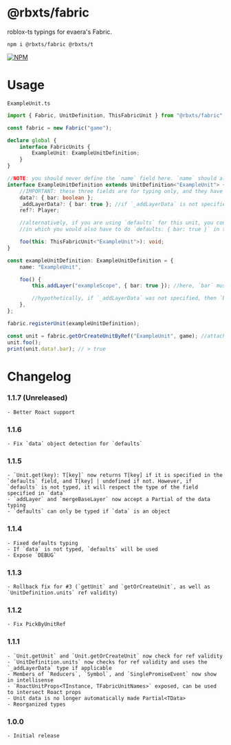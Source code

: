 # @rbxts/fabric

roblox-ts typings for evaera's Fabric.

`npm i @rbxts/fabric @rbxts/t`

[![NPM](https://nodei.co/npm/@rbxts/fabric.png)](https://npmjs.org/package/@rbxts/fabric)

# Usage

`ExampleUnit.ts`

```ts
import { Fabric, UnitDefinition, ThisFabricUnit } from "@rbxts/fabric";

const fabric = new Fabric("game");

declare global {
	interface FabricUnits {
		ExampleUnit: ExampleUnitDefinition;
	}
}

//NOTE: you should never define the `name` field here. `name` should always be the same as the key in `FabricUnits`, which is done automatically for you.
interface ExampleUnitDefinition extends UnitDefinition<"ExampleUnit"> {
	//IMPORTANT: these three fields are for typing only, and they have to be optional so that the below implementation does not have to define them
	data?: { bar: boolean };
	_addLayerData?: { bar: true }; //if `_addLayerData` is not specified, `data` will be used.
	ref?: Player;

	//alternatively, if you are using `defaults` for this unit, you could omit the `data` field above and just add `defaults: { bar: boolean }`,
	//in which you would also have to do `defaults: { bar: true }` in the below implementation of this interface

	foo(this: ThisFabricUnit<"ExampleUnit">): void;
}

const exampleUnitDefinition: ExampleUnitDefinition = {
	name: "ExampleUnit",

	foo() {
		this.addLayer("exampleScope", { bar: true }); //here, `bar` must equal `true`.

		//hypothetically, if `_addLayerData` was not specified, then `bar` would be able to be `true` OR `false`, since those are of type `boolean`.
	},
};

fabric.registerUnit(exampleUnitDefinition);

const unit = fabric.getOrCreateUnitByRef("ExampleUnit", game); //attach an ExampleUnit to `game`
unit.foo();
print(unit.data!.bar); // > true
```

# Changelog

### 1.1.7 (Unreleased)

    - Better Roact support

### 1.1.6

    - Fix `data` object detection for `defaults`

### 1.1.5

    - `Unit.get(key): T[key]` now returns T[key] if it is specified in the `defaults` field, and T[key] | undefined if not. However, if `defaults` is not typed, it will respect the type of the field specified in `data`
    - `addLayer` and `mergeBaseLayer` now accept a Partial of the data typing
    - `defaults` can only be typed if `data` is an object

### 1.1.4

    - Fixed defaults typing
    - If `data` is not typed, `defaults` will be used
    - Expose `DEBUG`

### 1.1.3

    - Rollback fix for #3 (`getUnit` and `getOrCreateUnit`, as well as `UnitDefinition.units` ref validity)

### 1.1.2

    - Fix PickByUnitRef

### 1.1.1

    - `Unit.getUnit` and `Unit.getOrCreateUnit` now check for ref validity
    - `UnitDefinition.units` now checks for ref validity and uses the `_addLayerData` type if applicable
    - Members of `Reducers`, `Symbol`, and `SinglePromiseEvent` now show in intellisense
    - `RoactUnitProps<TInstance, TFabricUnitNames>` exposed, can be used to intersect Roact props
    - Unit data is no longer automatically made Partial<TData>
    - Reorganized types

### 1.0.0

    - Initial release
